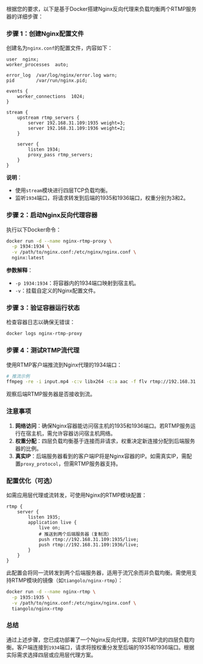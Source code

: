 根据您的要求，以下是基于Docker搭建Nginx反向代理来负载均衡两个RTMP服务器的详细步骤：

### 步骤 1：创建Nginx配置文件
创建名为`nginx.conf`的配置文件，内容如下：

```nginx
user  nginx;
worker_processes  auto;

error_log  /var/log/nginx/error.log warn;
pid        /var/run/nginx.pid;

events {
    worker_connections  1024;
}

stream {
    upstream rtmp_servers {
        server 192.168.31.109:1935 weight=3;
        server 192.168.31.109:1936 weight=2;
    }

    server {
        listen 1934;
        proxy_pass rtmp_servers;
    }
}
```

**说明**：
- 使用`stream`模块进行四层TCP负载均衡。
- 监听`1934`端口，将请求转发到后端的1935和1936端口，权重分别为3和2。

### 步骤 2：启动Nginx反向代理容器
执行以下Docker命令：

```bash
docker run -d --name nginx-rtmp-proxy \
  -p 1934:1934 \
  -v /path/to/nginx.conf:/etc/nginx/nginx.conf \
  nginx:latest
```

**参数解释**：
- `-p 1934:1934`：将容器内的1934端口映射到宿主机。
- `-v`：挂载自定义的Nginx配置文件。

### 步骤 3：验证容器运行状态
检查容器日志以确保无错误：

```bash
docker logs nginx-rtmp-proxy
```

### 步骤 4：测试RTMP流代理
使用RTMP客户端推流到Nginx代理的1934端口：

```bash
# 推流示例
ffmpeg -re -i input.mp4 -c:v libx264 -c:a aac -f flv rtmp://192.168.31.109:1934/live/streamkey
```

观察后端RTMP服务器是否接收到流。

### 注意事项
1. **网络访问**：确保Nginx容器能访问宿主机的1935和1936端口。若RTMP服务运行在宿主机，需允许容器访问宿主机网络。
2. **权重分配**：四层负载均衡基于连接而非请求，权重决定新连接分配到后端服务器的比例。
3. **真实IP**：后端服务器看到的客户端IP将是Nginx容器的IP。如需真实IP，需配置`proxy_protocol`，但需RTMP服务器支持。

### 配置优化（可选）
如需应用层代理或流转发，可使用Nginx的RTMP模块配置：

```nginx
rtmp {
    server {
        listen 1935;
        application live {
            live on;
            # 推送到两个后端服务器（复制流）
            push rtmp://192.168.31.109:1935/live;
            push rtmp://192.168.31.109:1936/live;
        }
    }
}
```

此配置会将同一流转发到两个后端服务器，适用于流冗余而非负载均衡。需使用支持RTMP模块的镜像（如`tiangolo/nginx-rtmp`）：

```bash
docker run -d --name nginx-rtmp \
  -p 1935:1935 \
  -v /path/to/nginx.conf:/etc/nginx/nginx.conf \
  tiangolo/nginx-rtmp
```

### 总结
通过上述步骤，您已成功部署了一个Nginx反向代理，实现RTMP流的四层负载均衡。客户端连接到`1934`端口，请求将按权重分发至后端的1935和1936端口。根据实际需求选择四层或应用层代理方案。

